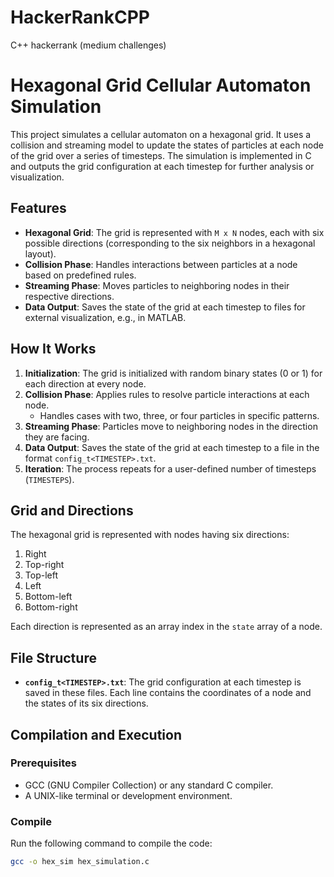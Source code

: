 # HackerRankCPP
C++ hackerrank (medium challenges)
# Hexagonal Grid Cellular Automaton Simulation

This project simulates a cellular automaton on a hexagonal grid. It uses a collision and streaming model to update the states of particles at each node of the grid over a series of timesteps. The simulation is implemented in C and outputs the grid configuration at each timestep for further analysis or visualization.

## Features

- **Hexagonal Grid**: The grid is represented with `M x N` nodes, each with six possible directions (corresponding to the six neighbors in a hexagonal layout).
- **Collision Phase**: Handles interactions between particles at a node based on predefined rules.
- **Streaming Phase**: Moves particles to neighboring nodes in their respective directions.
- **Data Output**: Saves the state of the grid at each timestep to files for external visualization, e.g., in MATLAB.

## How It Works

1. **Initialization**: The grid is initialized with random binary states (0 or 1) for each direction at every node.
2. **Collision Phase**: Applies rules to resolve particle interactions at each node. 
   - Handles cases with two, three, or four particles in specific patterns.
3. **Streaming Phase**: Particles move to neighboring nodes in the direction they are facing.
4. **Data Output**: Saves the state of the grid at each timestep to a file in the format `config_t<TIMESTEP>.txt`.
5. **Iteration**: The process repeats for a user-defined number of timesteps (`TIMESTEPS`).

## Grid and Directions

The hexagonal grid is represented with nodes having six directions:
1. Right
2. Top-right
3. Top-left
4. Left
5. Bottom-left
6. Bottom-right

Each direction is represented as an array index in the `state` array of a node.

## File Structure

- **`config_t<TIMESTEP>.txt`**: The grid configuration at each timestep is saved in these files. Each line contains the coordinates of a node and the states of its six directions.

## Compilation and Execution

### Prerequisites

- GCC (GNU Compiler Collection) or any standard C compiler.
- A UNIX-like terminal or development environment.

### Compile

Run the following command to compile the code:

```bash
gcc -o hex_sim hex_simulation.c

